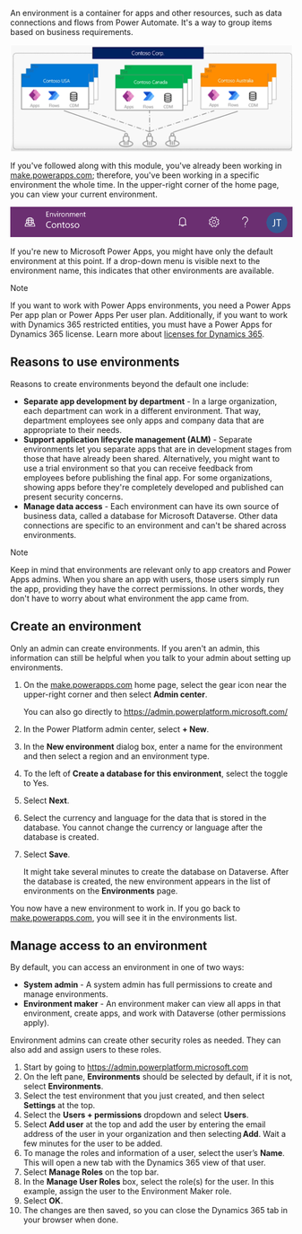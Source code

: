 An environment is a container for apps and other resources, such as data connections and flows from Power Automate. It's a way to group items based on business requirements.

![Screenshot of the Power Platform environments.](../media/power-apps-environments.png)

If you've followed along with this module, you've already been working in <a href="https://make.powerapps.com" target="_blank">make.powerapps.com</a>; therefore, you've been working in a specific environment the whole time.
In the upper-right corner of the home page, you can view your current environment.

![Screenshot of the Environment with toolbar.](../media/powerapps-environment-picker.png)

If you're new to Microsoft Power Apps, you might have only the default environment at this point. If a drop-down menu is visible next to the environment name, this indicates that other environments are available.

> [!NOTE]
> If you want to work with Power Apps environments, you need a Power Apps Per app plan or Power Apps Per user plan. Additionally, if you want to work with Dynamics 365 restricted entities, you must have a Power Apps for Dynamics 365 license. Learn more about [licenses for Dynamics 365](https://docs.microsoft.com/power-platform/admin/pricing-billing-skus#licenses).

## Reasons to use environments
Reasons to create environments beyond the default one include:

- **Separate app development by department** - In a large organization, each department can work in a different environment. That way, department employees see only apps and company data that are appropriate to their needs.
- **Support application lifecycle management (ALM)** - Separate environments let you separate apps that are in development stages from those that have already been shared. Alternatively, you might want to use a trial environment so that you can receive feedback from employees before publishing the final app. For some organizations, showing apps before they're completely developed and published can present security concerns.
- **Manage data access** - Each environment can have its own source of business data, called a database for Microsoft Dataverse. 
Other data connections are specific to an environment and can't be shared across environments.

> [!NOTE]
> Keep in mind that environments are relevant only to app creators and Power Apps admins. When you share an app with users, those users simply run the app, providing they have the correct permissions. In other words, they don't have to worry about what environment the app came from.

## Create an environment

Only an admin can create environments. If you aren't an admin, this information can still be helpful when you talk to your admin about setting up environments.

1. On the <a href="https://make.powerapps.com" target="_blank">make.powerapps.com</a> home page, select the gear icon near the upper-right corner and then select **Admin center**.

    You can also go directly to https://admin.powerplatform.microsoft.com/
2. In the Power Platform admin center, select **+ New**. 
3. In the **New environment** dialog box, enter a name for the environment and then select a region and an environment type.
4. To the left of **Create a database for this environment**, select the toggle to Yes.
5. Select **Next**.
6. Select the currency and language for the data that is stored in the database. You cannot change the currency or language after the database is created. 
7. Select **Save**.
 
    It might take several minutes to create the database on Dataverse. After the database is created, the new environment appears in the list of environments on the **Environments** page.

You now have a new environment to work in. If you go back to <a href="https://make.powerapps.com" target="_blank">make.powerapps.com</a>, you will see it in the environments list.

## Manage access to an environment

By default, you can access an environment in one of two ways:

- **System admin** - A system admin has full permissions to create and manage environments.
- **Environment maker** - An environment maker can view all apps in that environment, create apps, and work with Dataverse (other permissions apply).

Environment admins can create other security roles as needed. They can also add and assign users to these roles.

1. Start by going to <a href="https://admin.powerplatform.microsoft.com" target="_blank">https://admin.powerplatform.microsoft.com</a>
2. On the left pane, **Environments** should be selected by default, if it is not, select **Environments**.
3. Select the test environment that you just created, and then select **Settings** at the top.
4. Select the **Users + permissions** dropdown and select **Users**. 
5. Select **Add user** at the top and add the user by entering the email address of the user in your organization and then selecting **Add**. Wait a few minutes for the user to be added. 
6. To manage the roles and information of a user, select the user’s **Name**. This will open a new tab with the Dynamics 365 view of that user. 
7. Select **Manage Roles** on the top bar.
8. In the **Manage User Roles** box, select the role(s) for the user. In this example, assign the user to the Environment Maker role.
9. Select **OK**.
10. The changes are then saved, so you can close the Dynamics 365 tab in your browser when done.
